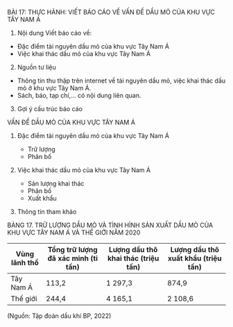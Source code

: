BÀI 17: THỰC HÀNH: VIẾT BÁO CÁO VỀ VẤN ĐỀ DẦU MỎ CỦA KHU VỰC TÂY NAM Á

1. Nội dung
Viết báo cáo về:
- Đặc điểm tài nguyên dầu mỏ của khu vực Tây Nam Á
- Việc khai thác dầu mỏ của khu vực Tây Nam Á

2. Nguồn tư liệu
- Thông tin thu thập trên internet về tài nguyên dầu mỏ, việc khai thác dầu mỏ ở khu vực Tây Nam Á.
- Sách, báo, tạp chí,... có nội dung liên quan.

3. Gợi ý cấu trúc báo cáo

VẤN ĐỀ DẦU MỎ CỦA KHU VỰC TÂY NAM Á

1. Đặc điểm tài nguyên dầu mỏ của khu vực Tây Nam Á
   - Trữ lượng
   - Phân bố

2. Việc khai thác dầu mỏ của khu vực Tây Nam Á
   - Sản lượng khai thác
   - Phân bố
   - Xuất khẩu

4. Thông tin tham khảo

BẢNG 17. TRỮ LƯỢNG DẦU MỎ VÀ TÌNH HÌNH SẢN XUẤT DẦU MỎ CỦA KHU VỰC TÂY NAM Á VÀ THẾ GIỚI NĂM 2020

Vùng lãnh thổ | Tổng trữ lượng đã xác minh (tỉ tấn) | Lượng dầu thô khai thác (triệu tấn) | Lượng dầu thô xuất khẩu (triệu tấn)
---------------|-----------------------------------|-----------------------------------|-----------------------------------
Tây Nam Á      | 113,2                             | 1 297,3                           | 874,9
Thế giới       | 244,4                             | 4 165,1                           | 2 108,6

(Nguồn: Tập đoàn dầu khí BP, 2022)